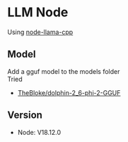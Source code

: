 # LLM Node
Using [node-llama-cpp](https://withcatai.github.io/node-llama-cpp/)  

## Model
Add a gguf model to the models folder   
Tried   
* [TheBloke/dolphin-2_6-phi-2-GGUF](https://huggingface.co/TheBloke/dolphin-2_6-phi-2-GGUF)  


## Version
* Node: V18.12.0
